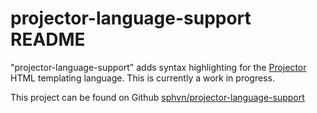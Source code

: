 # projector-language-support README

"projector-language-support" adds syntax highlighting for the [Projector](https://github.com/ambiata/projector) HTML templating language. This is currently a work in progress.

This project can be found on Github [sphvn/projector-language-support](https://github.com/sphvn/projector-language-support)